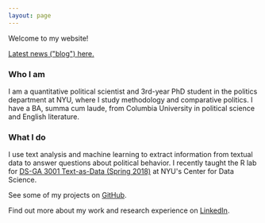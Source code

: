 ```yaml
---
layout: page
---
```


Welcome to my website!

<a href="blog/">Latest news ("blog") here.</a>

<h3>Who I am</h3>

I am a quantitative political scientist and 3rd-year PhD student in the politics department at NYU, where I study methodology and comparative politics. I have a BA, summa cum laude, from Columbia University in political science and English literature.

<h3>What I do</h3>

I use text analysis and machine learning to extract information from textual data to answer questions about political behavior. I recently taught the R lab for <a href="text-as-data-lab/">DS-GA 3001 Text-as-Data (Spring 2018)</a> at NYU's Center for Data Science.

See some of my projects on <a href="https://github.com/leslie-huang">GitHub</a>.

Find out more about my work and research experience on <a href="https://www.linkedin.com/in/huangleslie">LinkedIn</a>.
